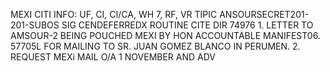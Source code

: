 MEXI CITI INFO: UF, CI, CI/CA, WH 7, RF, VR TIPIC ANSOURSECRET201-201-SUBOS SIG CENDEFERREDX ROUTINE CITE DIR 74976 1. LETTER TO AMSOUR-2 BEING POUCHED MEXI BY HON ACCOUNTABLE MANIFEST06. 57705L FOR MAILING TO SR. JUAN GOMEZ BLANCO IN PERUMEN. 2. REQUEST MEXi MAIL O/A 1 NOVEMBER AND ADV